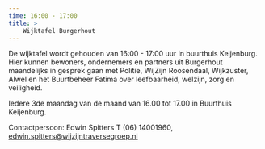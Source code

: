 ```yaml
---
time: 16:00 - 17:00
title: >
    Wijktafel Burgerhout
---
```


De wijktafel wordt gehouden van 16:00 - 17:00 uur in buurthuis Keijenburg. Hier kunnen bewoners, ondernemers en partners uit Burgerhout maandelijks in gesprek gaan met Politie, WijZijn Roosendaal, Wijkzuster, Alwel en het Buurtbeheer Fatima over leefbaarheid, welzijn, zorg en veiligheid.

Iedere 3de maandag van de maand van 16.00 tot 17.00 in Buurthuis Keijenburg.

Contactpersoon: Edwin Spitters
T (06) 14001960, [edwin.spitters@wijzijntraversegroep.nl](mailto:edwin.spitters@wijzijntraversegroep.nl)
